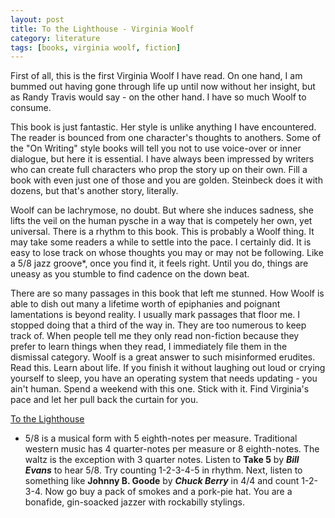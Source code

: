 ```yaml
---
layout: post
title: To the Lighthouse - Virginia Woolf
category: literature 
tags: [books, virginia woolf, fiction]
---
```


First of all, this is the first Virginia Woolf I have read. On one hand, I am bummed out having gone through life up until now without her insight, but as Randy Travis would say - on the other hand. I have so much Woolf to consume. 

This book is just fantastic. Her style is unlike anything I have encountered. The reader is bounced from one character's thoughts to anothers. Some of the "On Writing" style books will tell you not to use voice-over or inner dialogue, but here it is essential. I have always been impressed by writers who can create full characters  who prop the story up on their own. Fill a book with even just one of those and you are golden. Steinbeck does it with dozens, but that's another story, literally.

Woolf can be lachrymose, no doubt. But where she induces sadness, she lifts the veil on the human pysche in a way that is competely her own, yet universal. There is a rhythm to this book. This is probably a Woolf thing. It may take some readers a while to settle into the pace. I certainly did. It is easy to lose track on whose thoughts you may or may not be following. Like a 5/8 jazz groove*, once you find it, it feels right. Until you do, things are uneasy as you stumble to find cadence on the down beat.

There are so many passages in this book that left me stunned. How Woolf is able to dish out many a lifetime worth of epiphanies and poignant lamentations is beyond reality. I usually mark passages that floor me. I stopped doing that a third of the way in. They are too numerous to keep track of. When people tell me they only read non-fiction because they prefer to learn things when they read, I immediately file them in the dismissal category. Woolf is a great answer to such misinformed erudites. Read this. Learn about life. If you finish it without laughing out loud or crying yourself to sleep, you have an operating system that needs updating - you ain't human. Spend a weekend with this one. Stick with it. Find Virginia's pace and let her pull back the curtain for you.


[To the Lighthouse](https://amzn.to/2xiwLTh)



* 5/8 is a musical form with 5 eighth-notes per measure. Traditional western music has 4 quarter-notes per measure or 8 eighth-notes. The waltz is the exception with 3 quarter notes. Listen to **Take 5** by ***Bill Evans*** to hear 5/8. Try counting 1-2-3-4-5 in rhythm. Next, listen to something like **Johnny B. Goode** by ***Chuck Berry*** in 4/4 and count 1-2-3-4. Now go buy a pack of smokes and a pork-pie hat. You are a bonafide, gin-soacked jazzer with rockabilly stylings.

